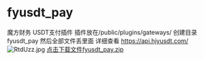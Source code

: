 # fyusdt_pay
魔方财务 USDT支付插件
插件放在/public/plugins/gateways/
创建目录fyusdt_pay
然后全部文件丢里面
详细查看
https://api.hjyusdt.com/
<br>
<img src="https://www.helloimg.com/images/2022/04/11/RtdUzz.jpg" alt="RtdUzz.jpg" border="0" />
<a href="http://mfycj.hjyusdt.com/fyusdt_pay.zip">点击下载文件fyusdt_pay.zip</a>
